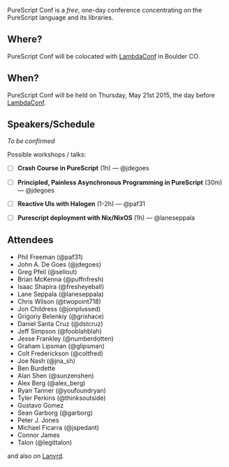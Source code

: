 PureScript Conf is a _free_, one-day conference concentrating on the PureScript language and its libraries.

## Where?

PureScript Conf will be colocated with [LambdaConf](http://degoesconsulting.com/lambdaconf-2015) in Boulder CO.

## When?

PureScript Conf will be held on Thursday, May 21st 2015, the day before [LambdaConf](http://degoesconsulting.com/lambdaconf-2015).

## Speakers/Schedule

_To be confirmed_

Possible workshops / talks:

 - [ ] **Crash Course in PureScript** (1h) &mdash; @jdegoes
 - [ ] **Principled, Painless Asynchronous Programming in PureScript** (30m) &mdash; @jdegoes
 - [ ] **Reactive UIs with Halogen** (1-2h) &mdash; @paf31
 - [ ] **Purescript deployment with Nix/NixOS** (1h) &mdash; @laneseppala


## Attendees

- Phil Freeman (@paf31)
- John A. De Goes (@jdegoes)
- Greg Pfeil (@sellout)
- Brian McKenna (@puffnfresh)
- Isaac Shapira (@fresheyeball)
- Lane Seppala  (@laneseppala)
- Chris Wilson (@twopoint718)
- Jon Childress (@jonplussed)
- Grigoriy Belenkiy (@grishace)
- Daniel Santa Cruz (@dstcruz)
- Jeff Simpson (@fooblahblah)
- Jesse Frankley (@numberdotten)
- Graham Lipsman (@glipsman)
- Colt Frederickson (@coltfred)
- Joe Nash (@jna_sh)
- Ben Burdette
- Alan Shen (@sunzenshen)
- Alex Berg (@alex_berg)
- Ryan Tanner (@youfoundryan)
- Tyler Perkins (@thinksoutside)
- Gustavo Gomez
- Sean Garborg (@garborg)
- Peter J. Jones
- Michael Ficarra (@jspedant)
- Connor James
- Talon (@legittalon)

and also on [Lanyrd](http://lanyrd.com/2015/purescript-conf/).